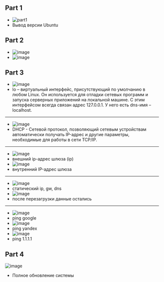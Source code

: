 ## Part 1
* ![part1](https://github.com/leraks/Linux/assets/67760549/094b363b-851c-429b-bb77-474e5bdafaec)
* Вывод версии Ubuntu
  
## Part 2
* ![image](https://github.com/leraks/Linux/assets/67760549/81a7bc46-49f9-4385-98f6-ab01744b2d34)
* ![image](https://github.com/leraks/Linux/assets/67760549/ec729475-7ffd-4f00-b645-e1de4a53123b)

## Part 3
* ![image](https://github.com/leraks/Linux/assets/67760549/eec2831c-e761-46b1-adef-4d5b7d2d86a8)
* lo – виртуальный интерфейс, присутствующий по умолчанию в любом Linux. Он используется для отладки сетевых программ и запуска серверных приложений на локальной машине. С этим интерфейсом всегда связан адрес 127.0.0.1. У него есть dns-имя – localhost.
*********
* ![image](https://github.com/leraks/Linux/assets/67760549/f4d8e5a8-67c2-4c54-803f-b64bacab00c8)
* DHCP - Cетевой протокол, позволяющий сетевым устройствам автоматически получать IP-адрес и другие параметры, необходимые для работы в сети TCP/IP.
*********
* ![image](https://github.com/leraks/Linux/assets/67760549/6d8268f3-0f63-4396-b8b4-501c21a4d79d)
*  внешний ip-адрес шлюза (ip)
* ![image](https://github.com/leraks/Linux/assets/67760549/5a07ac6a-9878-434b-a657-ad37ab24ad0e)
*  внутренний IP-адрес шлюза
*********
* ![image](https://github.com/leraks/Linux/assets/67760549/48388fab-0378-45ca-ba49-8295bb6fa5b7)
* статический ip, gw, dns
* ![image](https://github.com/leraks/Linux/assets/67760549/a0d2a335-b656-4b80-a280-b4892737ae5a)
* после перезагрузки данные остались
*********
* ![image](https://github.com/leraks/Linux/assets/67760549/15bb0450-13c6-462f-8212-a6589eddbeb2)
* ping google
* ![image](https://github.com/leraks/Linux/assets/67760549/7bae0f38-a559-4345-93ae-f00a70ec827f)
* ping yandex
* ![image](https://github.com/leraks/Linux/assets/67760549/c36b1b8d-f5f4-47d3-a874-4a4256a174d5)
* ping 1.1.1.1
  
## Part 4
![image](https://github.com/leraks/Linux/assets/67760549/3e6ba991-53bd-4a7b-b784-fe67d9a6d5f7)
*  Полное обновление системы


